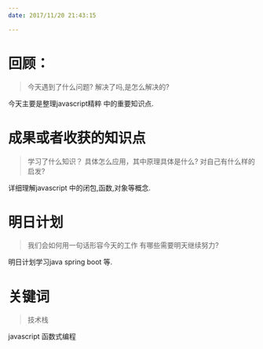 ```yaml
---
date: 2017/11/20 21:43:15

---
```


# 回顾：
> 今天遇到了什么问题?
> 解决了吗,是怎么解决的?

今天主要是整理javascript精粹 中的重要知识点.

# 成果或者收获的知识点
> 学习了什么知识？
> 具体怎么应用，其中原理具体是什么?
> 对自己有什么样的启发?

详细理解javascript 中的闭包,函数,对象等概念.

# 明日计划
> 我们会如何用一句话形容今天的工作
> 有哪些需要明天继续努力?

明日计划学习java spring boot 等.

# 关键词
> 技术栈

javascript 函数式编程
